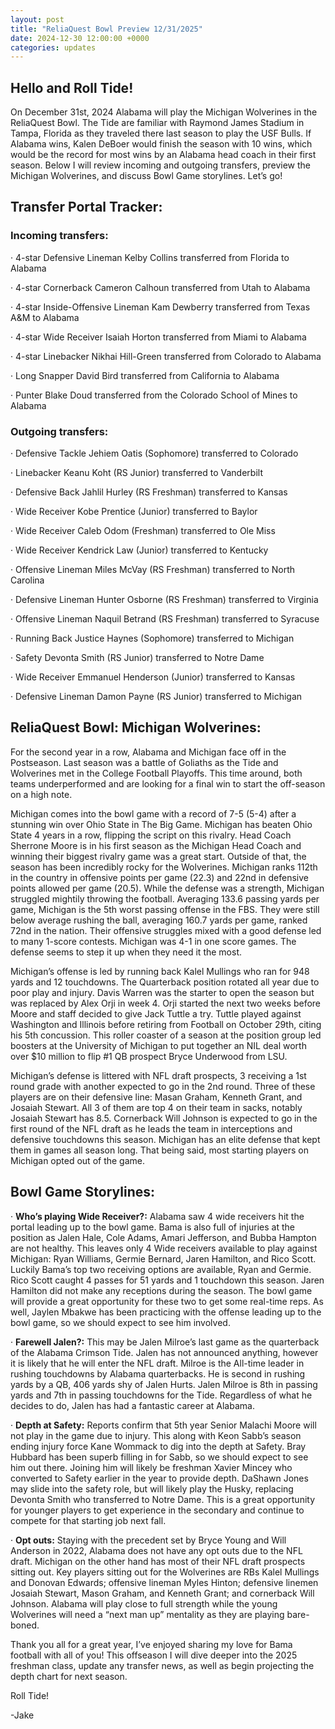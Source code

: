 ```yaml
---
layout: post
title: "ReliaQuest Bowl Preview 12/31/2025"
date: 2024-12-30 12:00:00 +0000
categories: updates
---
```


## Hello and Roll Tide! 

On December 31st, 2024 Alabama will play the Michigan Wolverines in the ReliaQuest Bowl. The Tide are familiar with Raymond James Stadium in Tampa, Florida as they traveled there last season to play the USF Bulls. If Alabama wins, Kalen DeBoer would finish the season with 10 wins, which would be the record for most wins by an Alabama head coach in their first season. Below I will review incoming and outgoing transfers, preview the Michigan Wolverines, and discuss Bowl Game storylines. Let’s go!

 

## Transfer Portal Tracker:

### Incoming transfers:

·        4-star Defensive Lineman Kelby Collins transferred from Florida to Alabama

·        4-star Cornerback Cameron Calhoun transferred from Utah to Alabama

·        4-star Inside-Offensive Lineman Kam Dewberry transferred from Texas A&M to Alabama

·        4-star Wide Receiver Isaiah Horton transferred from Miami to Alabama

·        4-star Linebacker Nikhai Hill-Green transferred from Colorado to Alabama

·        Long Snapper David Bird transferred from California to Alabama

·        Punter Blake Doud transferred from the Colorado School of Mines to Alabama

 
### Outgoing transfers:

·        Defensive Tackle Jehiem Oatis (Sophomore) transferred to Colorado

·        Linebacker Keanu Koht (RS Junior) transferred to Vanderbilt

·        Defensive Back Jahlil Hurley (RS Freshman) transferred to Kansas

·        Wide Receiver Kobe Prentice (Junior) transferred to Baylor

·        Wide Receiver Caleb Odom (Freshman) transferred to Ole Miss

·        Wide Receiver Kendrick Law (Junior) transferred to Kentucky

·        Offensive Lineman Miles McVay (RS Freshman) transferred to North Carolina

·        Defensive Lineman Hunter Osborne (RS Freshman) transferred to Virginia

·        Offensive Lineman Naquil Betrand (RS Freshman) transferred to Syracuse

·        Running Back Justice Haynes (Sophomore) transferred to Michigan

·        Safety Devonta Smith (RS Junior) transferred to Notre Dame

·        Wide Receiver Emmanuel Henderson (Junior) transferred to Kansas

·        Defensive Lineman Damon Payne (RS Junior) transferred to Michigan

 
## ReliaQuest Bowl: Michigan Wolverines:

For the second year in a row, Alabama and Michigan face off in the Postseason. Last season was a battle of Goliaths as the Tide and Wolverines met in the College Football Playoffs. This time around, both teams underperformed and are looking for a final win to start the off-season on a high note.

Michigan comes into the bowl game with a record of 7-5 (5-4) after a stunning win over Ohio State in The Big Game. Michigan has beaten Ohio State 4 years in a row, flipping the script on this rivalry. Head Coach Sherrone Moore is in his first season as the Michigan Head Coach and winning their biggest rivalry game was a great start. Outside of that, the season has been incredibly rocky for the Wolverines. Michigan ranks 112th in the country in offensive points per game (22.3) and 22nd in defensive points allowed per game (20.5). While the defense was a strength, Michigan struggled mightily throwing the football. Averaging 133.6 passing yards per game, Michigan is the 5th worst passing offense in the FBS. They were still below average rushing the ball, averaging 160.7 yards per game, ranked 72nd in the nation. Their offensive struggles mixed with a good defense led to many 1-score contests. Michigan was 4-1 in one score games. The defense seems to step it up when they need it the most.

Michigan’s offense is led by running back Kalel Mullings who ran for 948 yards and 12 touchdowns. The Quarterback position rotated all year due to poor play and injury. Davis Warren was the starter to open the season but was replaced by Alex Orji in week 4. Orji started the next two weeks before Moore and staff decided to give Jack Tuttle a try. Tuttle played against Washington and Illinois before retiring from Football on October 29th, citing his 5th concussion. This roller coaster of a season at the position group led boosters at the University of Michigan to put together an NIL deal worth over $10 million to flip #1 QB prospect Bryce Underwood from LSU.

Michigan’s defense is littered with NFL draft prospects, 3 receiving a 1st round grade with another expected to go in the 2nd round. Three of these players are on their defensive line: Masan Graham, Kenneth Grant, and Josaiah Stewart. All 3 of them are top 4 on their team in sacks, notably Josaiah Stewart has 8.5. Cornerback Will Johnson is expected to go in the first round of the NFL draft as he leads the team in interceptions and defensive touchdowns this season. Michigan has an elite defense that kept them in games all season long. That being said, most starting players on Michigan opted out of the game.

 
## Bowl Game Storylines:

·        **Who’s playing Wide Receiver?:** Alabama saw 4 wide receivers hit the portal leading up to the bowl game. Bama is also full of injuries at the position as Jalen Hale, Cole Adams, Amari Jefferson, and Bubba Hampton are not healthy. This leaves only 4 Wide receivers available to play against Michigan: Ryan Williams, Germie Bernard, Jaren Hamilton, and Rico Scott. Luckily Bama’s top two receiving options are available, Ryan and Germie. Rico Scott caught 4 passes for 51 yards and 1 touchdown this season. Jaren Hamilton did not make any receptions during the season. The bowl game will provide a great opportunity for these two to get some real-time reps. As well, Jaylen Mbakwe has been practicing with the offense leading up to the bowl game, so we should expect to see him involved.



·        **Farewell Jalen?:** This may be Jalen Milroe’s last game as the quarterback of the Alabama Crimson Tide. Jalen has not announced anything, however it is likely that he will enter the NFL draft. Milroe is the All-time leader in rushing touchdowns by Alabama quarterbacks. He is second in rushing yards by a QB, 406 yards shy of Jalen Hurts. Jalen Milroe is 8th in passing yards and 7th in passing touchdowns for the Tide. Regardless of what he decides to do, Jalen has had a fantastic career at Alabama.



·        **Depth at Safety:** Reports confirm that 5th year Senior Malachi Moore will not play in the game due to injury. This along with Keon Sabb’s season ending injury force Kane Wommack to dig into the depth at Safety. Bray Hubbard has been superb filling in for Sabb, so we should expect to see him out there. Joining him will likely be freshman Xavier Mincey who converted to Safety earlier in the year to provide depth. DaShawn Jones may slide into the safety role, but will likely play the Husky, replacing Devonta Smith who transferred to Notre Dame. This is a great opportunity for younger players to get experience in the secondary and continue to compete for that starting job next fall.



·        **Opt outs:** Staying with the precedent set by Bryce Young and Will Anderson in 2022, Alabama does not have any opt outs due to the NFL draft. Michigan on the other hand has most of their NFL draft prospects sitting out. Key players sitting out for the Wolverines are RBs Kalel Mullings and Donovan Edwards; offensive lineman Myles Hinton; defensive linemen Josaiah Stewart, Mason Graham, and Kenneth Grant; and cornerback Will Johnson. Alabama will play close to full strength while the young Wolverines will need a “next man up” mentality as they are playing bare-boned.



Thank you all for a great year, I’ve enjoyed sharing my love for Bama football with all of you! This offseason I will dive deeper into the 2025 freshman class, update any transfer news, as well as begin projecting the depth chart for next season.

Roll Tide!

-Jake